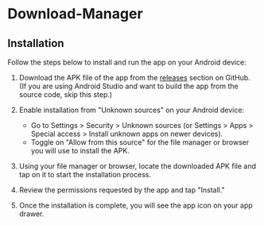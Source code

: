 # Download-Manager

## Installation

Follow the steps below to install and run the app on your Android device:

1. Download the APK file of the app from the [releases](https://github.com/fitareq/Download-Manager/blob/master/app/release/app-release.apk) section on GitHub.
   (If you are using Android Studio and want to build the app from the source code, skip this step.)

2. Enable installation from "Unknown sources" on your Android device:
   - Go to Settings > Security > Unknown sources (or Settings > Apps > Special access > Install unknown apps on newer devices).
   - Toggle on "Allow from this source" for the file manager or browser you will use to install the APK.

3. Using your file manager or browser, locate the downloaded APK file and tap on it to start the installation process.

4. Review the permissions requested by the app and tap "Install."

5. Once the installation is complete, you will see the app icon on your app drawer.
